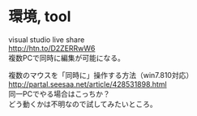 # 環境, tool
visual studio live share  
http://htn.to/D2ZERRwW6  
複数PCで同時に編集が可能になる。

複数のマウスを「同時に」操作する方法（win7.810対応）  
http://partal.seesaa.net/article/428531898.html  
同一PCでやる場合はこっちか？  
どう動くかは不明なので試してみたいところ。
